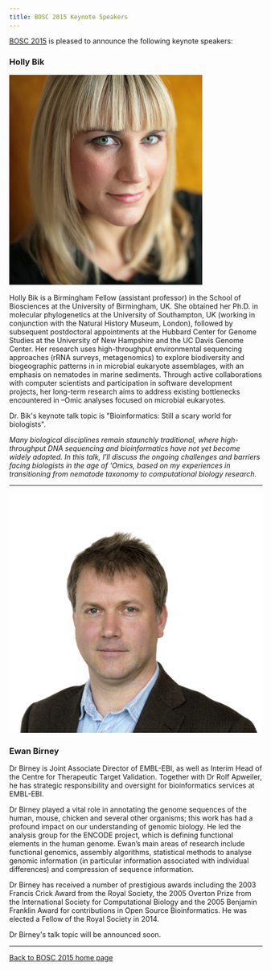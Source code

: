 ```yaml
---
title: BOSC 2015 Keynote Speakers
---
```


[BOSC 2015](BOSC_2015 "wikilink") is pleased to announce the following
keynote speakers:

### Holly Bik

![Holly Bik](HollyBik.png "Holly Bik")

Holly Bik is a Birmingham Fellow (assistant professor) in the School of
Biosciences at the University of Birmingham, UK. She obtained her Ph.D.
in molecular phylogenetics at the University of Southampton, UK (working
in conjunction with the Natural History Museum, London), followed by
subsequent postdoctoral appointments at the Hubbard Center for Genome
Studies at the University of New Hampshire and the UC Davis Genome
Center. Her research uses high-throughput environmental sequencing
approaches (rRNA surveys, metagenomics) to explore biodiversity and
biogeographic patterns in in microbial eukaryote assemblages, with an
emphasis on nematodes in marine sediments. Through active collaborations
with computer scientists and participation in software development
projects, her long-term research aims to address existing bottlenecks
encountered in –Omic analyses focused on microbial eukaryotes.

Dr. Bik's keynote talk topic is "Bioinformatics: Still a scary world for
biologists".

*Many biological disciplines remain staunchly traditional, where
high-throughput DNA sequencing and bioinformatics have not yet become
widely adopted. In this talk, I'll discuss the ongoing challenges and
barriers facing biologists in the age of 'Omics, based on my experiences
in transitioning from nematode taxonomy to computational biology
research.*

------------------------------------------------------------------------

![Ewan Birney](EwanBirney.png "Ewan Birney")

### Ewan Birney

Dr Birney is Joint Associate Director of EMBL-EBI, as well as Interim
Head of the Centre for Therapeutic Target Validation. Together with Dr
Rolf Apweiler, he has strategic responsibility and oversight for
bioinformatics services at EMBL-EBI.

Dr Birney played a vital role in annotating the genome sequences of the
human, mouse, chicken and several other organisms; this work has had a
profound impact on our understanding of genomic biology. He led the
analysis group for the ENCODE project, which is defining functional
elements in the human genome. Ewan’s main areas of research include
functional genomics, assembly algorithms, statistical methods to analyse
genomic information (in particular information associated with
individual differences) and compression of sequence information.

Dr Birney has received a number of prestigious awards including the 2003
Francis Crick Award from the Royal Society, the 2005 Overton Prize from
the International Society for Computational Biology and the 2005
Benjamin Franklin Award for contributions in Open Source Bioinformatics.
He was elected a Fellow of the Royal Society in 2014.

Dr Birney's talk topic will be announced soon.

------------------------------------------------------------------------

[Back to BOSC 2015 home page](BOSC_2015 "wikilink")
